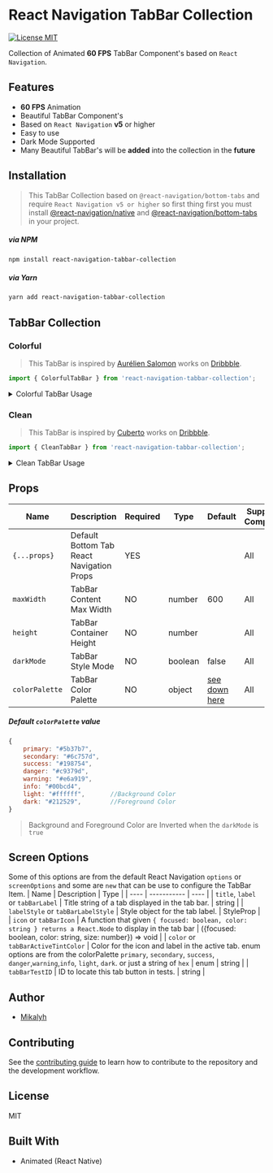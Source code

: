 # React Navigation TabBar Collection

[![License MIT](https://camo.githubusercontent.com/ceac32a7f01f2671581ada837403b74524de9120dca1ef517bd803b6beb717f6/68747470733a2f2f696d672e736869656c64732e696f2f6e706d2f6c2f40676f72686f6d2f616e696d617465642d7461626261723f7374796c653d666c61742d737175617265)]()

Collection of Animated **60 FPS** TabBar Component's based on `React Navigation`.

## Features

- **60 FPS** Animation
- Beautiful TabBar Component's
- Based on `React Navigation` **v5** or higher
- Easy to use
- Dark Mode Supported
- Many Beautiful TabBar's will be **added** into the collection in the **future**

## Installation

>This TabBar Collection based on `@react-navigation/bottom-tabs` and require `React Navigation v5 or higher` so first thing first you must install [@react-navigation/native](https://reactnavigation.org/docs/getting-started/) and [@react-navigation/bottom-tabs](https://reactnavigation.org/docs/tab-based-navigation/) in your project.

##### via NPM

```sh
npm install react-navigation-tabbar-collection
```

##### via Yarn

```sh
yarn add react-navigation-tabbar-collection
```

## TabBar Collection

### Colorful

> This TabBar is inspired by [Aurélien Salomon](https://dribbble.com/aureliensalomon) works on [Dribbble](https://dribbble.com/shots/5925052-Google-Bottom-Bar-Navigation-Pattern-Mobile-UX-Design).

```js
import { ColorfulTabBar } from 'react-navigation-tabbar-collection';
```

<details>
<summary>Colorful TabBar Usage</summary>

```js
import React from 'react'
import { NavigationContainer } from '@react-navigation/native'
import { createBottomTabNavigator } from '@react-navigation/bottom-tabs';
import { StyleSheet, Text, View } from 'react-native';
import { ColorfulTabBar as TabBar } from 'react-navigation-tabbar-collection';
import Icon from 'react-native-vector-icons/AntDesign'

const Tab = createBottomTabNavigator();

const DemoScreen = ({route}) => (
    <View style={styles.screen}>
        <Text>{route.name}</Text>
    </View>
)

const App = () => {
    return (
        <NavigationContainer>
            <Tab.Navigator initialRouteName='Home' tabBar={(props) => <TabBar {...props} />}>
                <Tab.Screen name='Home' component={DemoScreen} options={{
                    title: 'Home',
                    icon: ({focused, color, size}) => <Icon name='home' size={size} color={color} />,
                    color: 'primary'
                }} />
                <Tab.Screen name='News' component={DemoScreen} options={{
                    title: 'News',
                    icon: ({focused, color, size}) => <Icon name='sharealt' size={size} color={color} />,
                    color: 'info',
                }} />
                <Tab.Screen name='Chat' component={DemoScreen} options={{
                    title: 'Chat',
                    icon: ({focused, color, size}) => <Icon name='API' size={size} color={color} />,
                    color: 'warning',
                }} />
                <Tab.Screen name='Likes' component={DemoScreen} options={{
                    title: 'Likes',
                    icon: ({focused, color, size}) => <Icon name='hearto' size={size} color={color} />,
                    color: 'danger'
                }} />
                <Tab.Screen name='Settings' component={DemoScreen} options={{
                    title: 'Settings',
                    icon: ({focused, color, size}) => <Icon name='setting' size={size} color={color} />,
                    color: 'success'
                }} />
            </Tab.Navigator>
        </NavigationContainer>
    )
}

export default App

const styles = StyleSheet.create({
    screen: {
        width: '100%',
        height: '100%',
        flex: 6,
        justifyContent: 'center',
        alignItems: 'center'
    }
});
```
</details>

### Clean

> This TabBar is inspired by [Cuberto](https://dribbble.com/cuberto) works on [Dribbble](https://dribbble.com/shots/5605168-Toolbar-icons-animation).

```js
import { CleanTabBar } from 'react-navigation-tabbar-collection';
```

<details>
<summary>Clean TabBar Usage</summary>

```js
import React from 'react'
import { NavigationContainer } from '@react-navigation/native'
import { createBottomTabNavigator } from '@react-navigation/bottom-tabs';
import { StyleSheet, Text, View } from 'react-native';
import { CleanTabBar as TabBar } from 'react-navigation-tabbar-collection';
import Icon from 'react-native-vector-icons/AntDesign'

const Tab = createBottomTabNavigator();

const DemoScreen = ({route}) => (
    <View style={styles.screen}>
        <Text>{route.name}</Text>
    </View>
)

const App = () => {
    return (
        <NavigationContainer>
            <Tab.Navigator initialRouteName='Home' tabBar={(props) => <TabBar {...props} />}>
                <Tab.Screen name='Home' component={DemoScreen} options={{
                    title: 'Home',
                    icon: ({focused, color, size}) => <Icon name='home' size={size} color={color} />,
                    color: 'primary'
                }} />
                <Tab.Screen name='News' component={DemoScreen} options={{
                    title: 'News',
                    icon: ({focused, color, size}) => <Icon name='sharealt' size={size} color={color} />,
                    color: 'info',
                }} />
                <Tab.Screen name='Chat' component={DemoScreen} options={{
                    title: 'Chat',
                    icon: ({focused, color, size}) => <Icon name='API' size={size} color={color} />,
                    color: 'warning',
                }} />
                <Tab.Screen name='Likes' component={DemoScreen} options={{
                    title: 'Likes',
                    icon: ({focused, color, size}) => <Icon name='hearto' size={size} color={color} />,
                    color: 'danger'
                }} />
                <Tab.Screen name='Settings' component={DemoScreen} options={{
                    title: 'Settings',
                    icon: ({focused, color, size}) => <Icon name='setting' size={size} color={color} />,
                    color: 'success'
                }} />
            </Tab.Navigator>
        </NavigationContainer>
    )
}

export default App

const styles = StyleSheet.create({
    screen: {
        width: '100%',
        height: '100%',
        flex: 6,
        justifyContent: 'center',
        alignItems: 'center'
    }
});
```
</details>

## Props

| Name           | Description                               | Required | Type    | Default                                                                                                       | Supported Component |
| -------------- | ----------------------------------------- | -------- | ------- | ------------------------------------------------------------------------------------------------------------- | ------------------- |
| `{...props}`   | Default Bottom Tab React Navigation Props | YES      |         |                                                                                                               | All                 |
| `maxWidth`     | TabBar Content Max Width                  | NO       | number  | 600                                                                                                           | All                 |
| `height`       | TabBar Container Height                   | NO       | number  |                                                                                                               | All                 |
| `darkMode`     | TabBar Style Mode                         | NO       | boolean | false                                                                                                         | All                 |
| `colorPalette` | TabBar Color Palette                      | NO       | object  | [see down here](https://github.com/mikalyh/react-navigation-tabbar-collection/tree/main#default-colorpalette) | All                 |

##### Default `colorPalette` value

```js
{
    primary: "#5b37b7",
    secondary: "#6c757d",
    success: "#198754",
    danger: "#c9379d",
    warning: "#e6a919",
    info: "#00bcd4",
    light: "#ffffff",       //Background Color
    dark: "#212529",        //Foreground Color
}
```

> Background and Foreground Color are Inverted when the `darkMode` is `true`

## Screen Options

Some of this options are from the default React Navigation `options` or `screenOptions` and some are `new` that can be use to configure the TabBar Item.
| Name | Description | Type |
| ---- | ----------- | ---- |
| `title`, `label` or `tabBarLabel` | Title string of a tab displayed in the tab bar. | string |
| `labelStyle` or `tabBarLabelStyle` | Style object for the tab label. | StyleProp |
| `icon` or `tabBarIcon` | A function that given `{ focused: boolean, color: string } returns a React.Node` to display in the tab bar | ({focused: boolean, color: string, size: number}) => void |
| `color` or `tabBarActiveTintColor` | Color for the icon and label in the active tab. enum options are from the colorPalette `primary`, `secondary`, `success`, `danger`,`warning`,`info`, `light`, `dark`. or just a string of `hex` | enum \| string |
| `tabBarTestID` | ID to locate this tab button in tests. | string |

## Author

- [Mikalyh](https://github.com/mikalyh/)

## Contributing

See the [contributing guide](CONTRIBUTING.md) to learn how to contribute to the repository and the development workflow.

## License

MIT

## Built With

- Animated (React Native)

